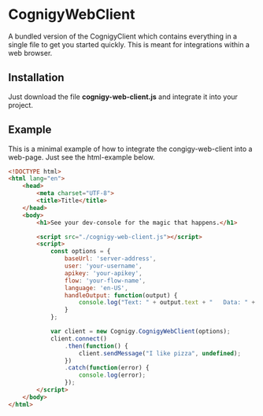 # CognigyWebClient
A bundled version of the CognigyClient which contains everything in a single 
file to get you started quickly. This is meant for integrations within a web browser.

## Installation
Just download the file **cognigy-web-client.js** and integrate it into your project.

## Example
This is a minimal example of how to integrate the congigy-web-client into a web-page.
Just see the html-example below.

```html
<!DOCTYPE html>
<html lang="en">
    <head>
        <meta charset="UTF-8">
        <title>Title</title>
    </head>
    <body>
        <h1>See your dev-console for the magic that happens.</h1>

        <script src="./cognigy-web-client.js"></script>
        <script>
            const options = {
                baseUrl: 'server-address',
                user: 'your-username',
                apikey: 'your-apikey',
                flow: 'your-flow-name',
                language: 'en-US',
                handleOutput: function(output) {
                    console.log("Text: " + output.text + "   Data: " + output.data);
                }
            };

            var client = new Cognigy.CognigyWebClient(options);
            client.connect()
                .then(function() {
                    client.sendMessage("I like pizza", undefined);
                })
                .catch(function(error) {
                    console.log(error);
                });
        </script>
    </body>
</html>
```
